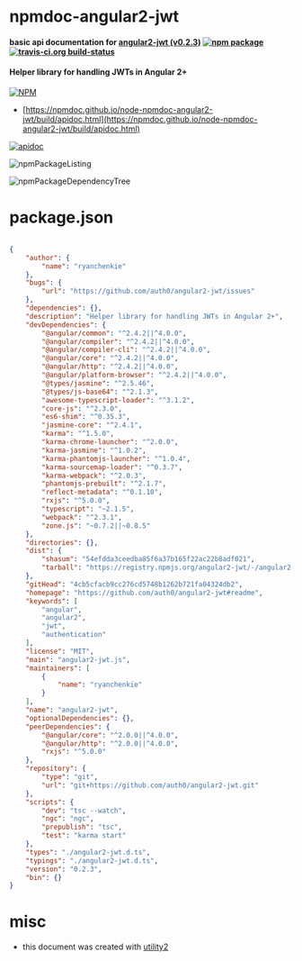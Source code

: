 # npmdoc-angular2-jwt

#### basic api documentation for  [angular2-jwt (v0.2.3)](https://github.com/auth0/angular2-jwt#readme)  [![npm package](https://img.shields.io/npm/v/npmdoc-angular2-jwt.svg?style=flat-square)](https://www.npmjs.org/package/npmdoc-angular2-jwt) [![travis-ci.org build-status](https://api.travis-ci.org/npmdoc/node-npmdoc-angular2-jwt.svg)](https://travis-ci.org/npmdoc/node-npmdoc-angular2-jwt)

#### Helper library for handling JWTs in Angular 2+

[![NPM](https://nodei.co/npm/angular2-jwt.png?downloads=true&downloadRank=true&stars=true)](https://www.npmjs.com/package/angular2-jwt)

- [https://npmdoc.github.io/node-npmdoc-angular2-jwt/build/apidoc.html](https://npmdoc.github.io/node-npmdoc-angular2-jwt/build/apidoc.html)

[![apidoc](https://npmdoc.github.io/node-npmdoc-angular2-jwt/build/screenCapture.buildCi.browser.%252Ftmp%252Fbuild%252Fapidoc.html.png)](https://npmdoc.github.io/node-npmdoc-angular2-jwt/build/apidoc.html)

![npmPackageListing](https://npmdoc.github.io/node-npmdoc-angular2-jwt/build/screenCapture.npmPackageListing.svg)

![npmPackageDependencyTree](https://npmdoc.github.io/node-npmdoc-angular2-jwt/build/screenCapture.npmPackageDependencyTree.svg)



# package.json

```json

{
    "author": {
        "name": "ryanchenkie"
    },
    "bugs": {
        "url": "https://github.com/auth0/angular2-jwt/issues"
    },
    "dependencies": {},
    "description": "Helper library for handling JWTs in Angular 2+",
    "devDependencies": {
        "@angular/common": "^2.4.2||^4.0.0",
        "@angular/compiler": "^2.4.2||^4.0.0",
        "@angular/compiler-cli": "^2.4.2||^4.0.0",
        "@angular/core": "^2.4.2||^4.0.0",
        "@angular/http": "^2.4.2||^4.0.0",
        "@angular/platform-browser": "^2.4.2||^4.0.0",
        "@types/jasmine": "^2.5.46",
        "@types/js-base64": "^2.1.3",
        "awesome-typescript-loader": "^3.1.2",
        "core-js": "^2.3.0",
        "es6-shim": "^0.35.3",
        "jasmine-core": "^2.4.1",
        "karma": "^1.5.0",
        "karma-chrome-launcher": "^2.0.0",
        "karma-jasmine": "^1.0.2",
        "karma-phantomjs-launcher": "^1.0.4",
        "karma-sourcemap-loader": "^0.3.7",
        "karma-webpack": "^2.0.3",
        "phantomjs-prebuilt": "^2.1.7",
        "reflect-metadata": "^0.1.10",
        "rxjs": "^5.0.0",
        "typescript": "~2.1.5",
        "webpack": "^2.3.1",
        "zone.js": "~0.7.2||~0.8.5"
    },
    "directories": {},
    "dist": {
        "shasum": "54efdda3ceedba85f6a37b165f22ac22b8adf021",
        "tarball": "https://registry.npmjs.org/angular2-jwt/-/angular2-jwt-0.2.3.tgz"
    },
    "gitHead": "4cb5cfacb9cc276cd5748b1262b721fa04324db2",
    "homepage": "https://github.com/auth0/angular2-jwt#readme",
    "keywords": [
        "angular",
        "angular2",
        "jwt",
        "authentication"
    ],
    "license": "MIT",
    "main": "angular2-jwt.js",
    "maintainers": [
        {
            "name": "ryanchenkie"
        }
    ],
    "name": "angular2-jwt",
    "optionalDependencies": {},
    "peerDependencies": {
        "@angular/core": "^2.0.0||^4.0.0",
        "@angular/http": "^2.0.0||^4.0.0",
        "rxjs": "^5.0.0"
    },
    "repository": {
        "type": "git",
        "url": "git+https://github.com/auth0/angular2-jwt.git"
    },
    "scripts": {
        "dev": "tsc --watch",
        "ngc": "ngc",
        "prepublish": "tsc",
        "test": "karma start"
    },
    "types": "./angular2-jwt.d.ts",
    "typings": "./angular2-jwt.d.ts",
    "version": "0.2.3",
    "bin": {}
}
```



# misc
- this document was created with [utility2](https://github.com/kaizhu256/node-utility2)

